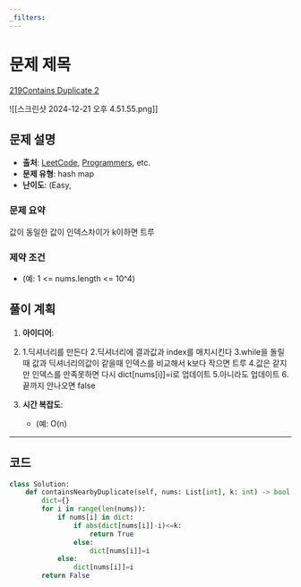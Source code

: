```yaml
---
_filters:
---
```


# 문제 제목
[219Contains Duplicate 2](https://leetcode.com/problems/contains-duplicate-ii/description/?envType=study-plan-v2&envId=top-interview-150)

![[스크린샷 2024-12-21 오후 4.51.55.png]]
## 문제 설명
- **출처**: [LeetCode](https://leetcode.com), [Programmers](https://programmers.co.kr), etc.
- **문제 유형**: hash map
- **난이도**: (Easy,


### 문제 요약
 값이 동일한 값이 인덱스차이가 k이하면 트루 

### 제약 조건
- (예: 1 <= nums.length <= 10^4)


## 풀이 계획
1. **아이디어**: 
2. 1.딕셔너리를 만든다
	2.딕셔너리에 결과값과 index를 매치시킨다
	3.while을 돌릴때 값과 딕셔너리의값이 같을때 인덱스를 비교해서 k보다 작으면 트루
	4.값은 같지만 인덱스를 만족못하면 다시 dict[nums[i]]=i로 업데이트
	5.아니라도 업데이트
	6.끝까지 안나오면 false
   
3. **시간 복잡도**:
   - (예: O(n)

---

## 코드
```python
class Solution:
    def containsNearbyDuplicate(self, nums: List[int], k: int) -> bool:
        dict={}
        for i in range(len(nums)):
            if nums[i] in dict:
                if abs(dict[nums[i]]-i)<=k:
                    return True
                else:
                    dict[nums[i]]=i
            else: 
                dict[nums[i]]=i
        return False 
